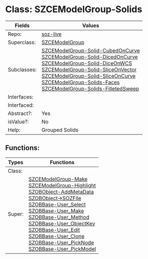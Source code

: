 
# Class:	SZCEModelGroup-Solids

| Fields | Values |
| --------- | --------- |
| Repo: | [soz-live](/repos/soz-live.html) |
| Superclass: | [SZCEModelGroup](SZCEModelGroup.html) |
| Subclasses: | [SZCEModelGroup-Solid-CubedOnCurve](SZCEModelGroup-Solid-CubedOnCurve.html) <br> [SZCEModelGroup-Solid-DicedOnCurve](SZCEModelGroup-Solid-DicedOnCurve.html) <br> [SZCEModelGroup-Solid-DiceOnWCS](SZCEModelGroup-Solid-DiceOnWCS.html) <br> [SZCEModelGroup-Solid-SliceOnVector](SZCEModelGroup-Solid-SliceOnVector.html) <br> [SZCEModelGroup-Solid-SliceOnCurve](SZCEModelGroup-Solid-SliceOnCurve.html) <br> [SZCEModelGroup-Solids-Faces](SZCEModelGroup-Solids-Faces.html) <br> [SZCEModelGroup-Solids-FilletedSweep](SZCEModelGroup-Solids-FilletedSweep.html) |
| Interfaces: |  |
| Interfaced: |  |
| Abstract?: | Yes |
| isValue?: | No |
| Help: | Grouped Solids |


## Functions:

| Types | Functions |
| --------- | --------- |
| Class: |  |
| Super: | [SZCEModelGroup-Make](SZCEModelGroup.html) <br> [SZCEModelGroup-Highlight](SZCEModelGroup.html) <br> [SZOBObject-AddMetaData](SZOBObject.html) <br> [SZOBObject->SOZFile](SZOBObject.html) <br> [SZOBBase-User_Select](SZOBBase.html) <br> [SZOBBase-User_Make](SZOBBase.html) <br> [SZOBBase-User_Method](SZOBBase.html) <br> [SZOBBase-User_ObjectKey](SZOBBase.html) <br> [SZOBBase-User_Edit](SZOBBase.html) <br> [SZOBBase-User_Clone](SZOBBase.html) <br> [SZOBBase-User_PickNode](SZOBBase.html) <br> [SZOBBase-User_PickModel](SZOBBase.html) |


